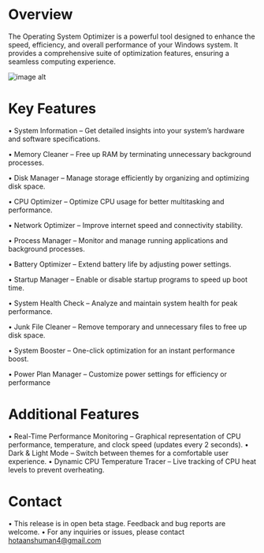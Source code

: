 # Overview
The Operating System Optimizer is a powerful tool designed to enhance the speed, efficiency, and overall performance of your Windows system. It provides a comprehensive suite of optimization features, ensuring a seamless computing experience.

![image alt](https://github.com/hotaanshuman4/OS_Optimizer/blob/c98ded30e530b13ec64802d6540facf237e6b02f/system%20optimizer.jpg)
# Key Features
• System Information – Get detailed insights into your system’s hardware and software specifications.

• Memory Cleaner – Free up RAM by terminating unnecessary background processes.

• Disk Manager – Manage storage efficiently by organizing and optimizing disk space.

• CPU Optimizer – Optimize CPU usage for better multitasking and performance.

• Network Optimizer – Improve internet speed and connectivity stability.

• Process Manager – Monitor and manage running applications and background processes.

• Battery Optimizer – Extend battery life by adjusting power settings.

• Startup Manager – Enable or disable startup programs to speed up boot time.

• System Health Check – Analyze and maintain system health for peak performance.

• Junk File Cleaner – Remove temporary and unnecessary files to free up disk space.

• System Booster – One-click optimization for an instant performance boost.

• Power Plan Manager – Customize power settings for efficiency or performance

# Additional Features
• Real-Time Performance Monitoring – Graphical representation of CPU performance, temperature, and clock speed (updates every 2 seconds).
• Dark & Light Mode – Switch between themes for a comfortable user experience.
• Dynamic CPU Temperature Tracer – Live tracking of CPU heat levels to prevent overheating.

# Contact
• This release is in open beta stage. Feedback and bug reports are welcome.
• For any inquiries or issues, please contact hotaanshuman4@gmail.com


